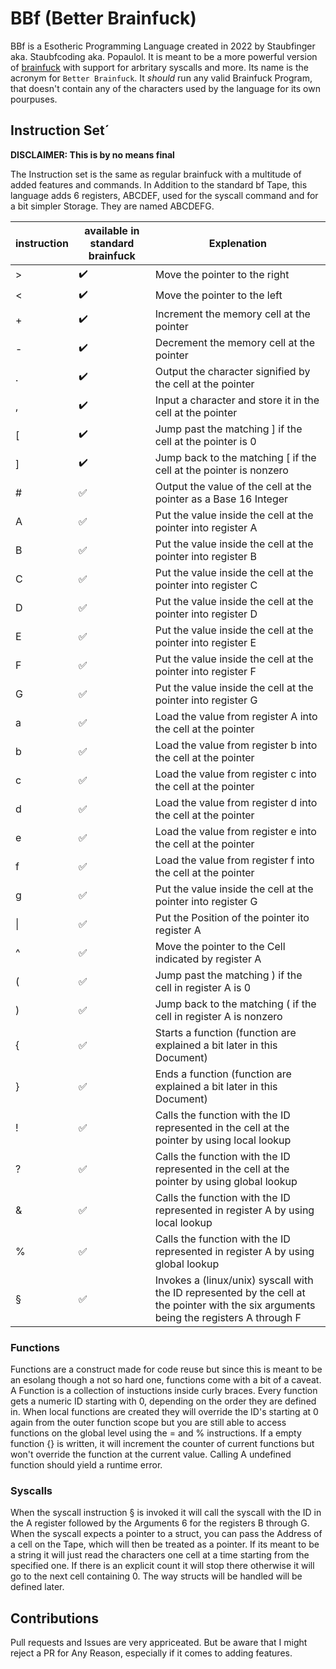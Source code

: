# BBf (Better Brainfuck)

BBf is a Esotheric Programming Language created in 2022 by Staubfinger aka. Staubfcoding aka. Popaulol.
It is meant to be a more powerful version of [brainfuck](https://esolangs.org/wiki/Brainfuck) with support for arbritary syscalls and more.
Its name is the acronym for `Better Brainfuck`.
It *should* run any valid Brainfuck Program, that doesn't contain any of the characters used by the language for its own pourpuses.

## Instruction Set´
**DISCLAIMER: This is by no means final**

The Instruction set is the same as regular brainfuck with a multitude of added features and commands.
In Addition to the standard bf Tape, this language adds 6 registers, ABCDEF, used for the syscall command and for a bit simpler Storage.
They are named ABCDEFG.

| instruction | available in standard brainfuck | Explenation 
|-------------|---------------------------------|-------------
| >           | :heavy_check_mark:              | Move the pointer to the right
| <           | :heavy_check_mark:	            | Move the pointer to the left
| +           | :heavy_check_mark:	            | Increment the memory cell at the pointer
| -           | :heavy_check_mark:	            | Decrement the memory cell at the pointer
| .           | :heavy_check_mark:	            | Output the character signified by the cell at the pointer
| ,           | :heavy_check_mark:	            | Input a character and store it in the cell at the pointer
| [           | :heavy_check_mark:	            | Jump past the matching ] if the cell at the pointer is 0
| ]           | :heavy_check_mark: 	            | Jump back to the matching [ if the cell at the pointer is nonzero
| #           | :white_check_mark:              | Output the value of the cell at the pointer as a Base 16 Integer
| A           | :white_check_mark:              | Put the value inside the cell at the pointer into register A
| B           | :white_check_mark:              | Put the value inside the cell at the pointer into register B
| C           | :white_check_mark:              | Put the value inside the cell at the pointer into register C
| D           | :white_check_mark:              | Put the value inside the cell at the pointer into register D
| E           | :white_check_mark:              | Put the value inside the cell at the pointer into register E
| F           | :white_check_mark:              | Put the value inside the cell at the pointer into register F
| G           | :white_check_mark:              | Put the value inside the cell at the pointer into register G
| a           | :white_check_mark:              | Load the value from register A into the cell at the pointer
| b           | :white_check_mark:              | Load the value from register b into the cell at the pointer
| c           | :white_check_mark:              | Load the value from register c into the cell at the pointer
| d           | :white_check_mark:              | Load the value from register d into the cell at the pointer
| e           | :white_check_mark:              | Load the value from register e into the cell at the pointer
| f           | :white_check_mark:              | Load the value from register f into the cell at the pointer
| g           | :white_check_mark:              | Put the value inside the cell at the pointer into register G
| \|          | :white_check_mark:              | Put the Position of the pointer ito register A
| ^           | :white_check_mark:              | Move the pointer to the Cell indicated by register A
| (           | :white_check_mark:	            | Jump past the matching ) if the cell in register A is 0
| )           | :white_check_mark: 	            | Jump back to the matching ( if the cell in register A is nonzero
| {           | :white_check_mark:              | Starts a function (function are explained a bit later in this Document)
| }           | :white_check_mark:              | Ends a function (function are explained a bit later in this Document)
| !           | :white_check_mark:              | Calls the function with the ID represented in the cell at the pointer by using local lookup
| ?           | :white_check_mark:              | Calls the function with the ID represented in the cell at the pointer by using global lookup
| &           | :white_check_mark:              | Calls the function with the ID represented in register A by using local lookup
| %           | :white_check_mark:              | Calls the function with the ID represented in register A by using global lookup
| §           | :white_check_mark:              | Invokes a (linux/unix) syscall with the ID represented by the cell at the pointer with the six arguments being the registers A through F

### Functions
Functions are a construct made for code reuse but since this is meant to be an esolang though a not so hard one, functions come with a bit of a caveat.
A Function is a collection of instuctions inside curly braces. Every function gets a numeric ID starting with 0, depending on the order they are defined in.
When local functions are created they will override the ID's starting at 0 again from the outer function scope but you are still able to access functions on the global level using the = and % instructions.
If a empty function {} is written, it will increment the counter of current functions but won't override the function at the current value.
Calling A undefined function should yield a runtime error.

### Syscalls
When the syscall instruction § is invoked it will call the syscall with the ID in the A register followed by the Arguments 6 for the registers B through G.
When the syscall expects a pointer to a struct, you can pass the Address of a cell on the Tape, which will then be treated as a pointer. If its meant to be a string it will just read the characters one cell at a time starting from the specified one. If there is an explicit count it will stop there otherwise it will go to the next cell containing 0.
The way structs will be handled will be defined later.

## Contributions

Pull requests and Issues are very appriceated.
But be aware that I might reject a PR for Any Reason, especially if it comes to adding features.
